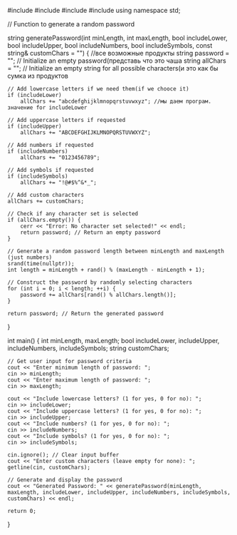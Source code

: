 #include <iostream>
#include <cstdlib> 
#include <ctime>
#include <string>
using namespace std;

// Function to generate a random password

string generatePassword(int minLength, int maxLength, bool includeLower, bool includeUpper, bool includeNumbers, bool includeSymbols, const string& customChars = "") { 
//все возможные продукты 
    string password = ""; // Initialize an empty password(представь что это чаша 
    string allChars = ""; // Initialize an empty string for all possible characters(и это как бы сумка из продуктов 

    // Add lowercase letters if we need them(if we chooce it)
    if (includeLower)
        allChars += "abcdefghijklmnopqrstuvwxyz"; //мы даем програм. значение for includeLower

    // Add uppercase letters if requested
    if (includeUpper)
        allChars += "ABCDEFGHIJKLMNOPQRSTUVWXYZ";

    // Add numbers if requested
    if (includeNumbers)
        allChars += "0123456789";

    // Add symbols if requested
    if (includeSymbols)
        allChars += "!@#$%^&*_";

    // Add custom characters
    allChars += customChars; 

    // Check if any character set is selected
    if (allChars.empty()) {
        cerr << "Error: No character set selected!" << endl;
        return password; // Return an empty password
    }

    // Generate a random password length between minLength and maxLength (just numbers)
    srand(time(nullptr));
    int length = minLength + rand() % (maxLength - minLength + 1);

    // Construct the password by randomly selecting characters
    for (int i = 0; i < length; ++i) {
        password += allChars[rand() % allChars.length()];
    }

    return password; // Return the generated password
}

int main() {
    int minLength, maxLength;
    bool includeLower, includeUpper, includeNumbers, includeSymbols;
    string customChars;

    // Get user input for password criteria
    cout << "Enter minimum length of password: ";
    cin >> minLength;
    cout << "Enter maximum length of password: ";
    cin >> maxLength;

    cout << "Include lowercase letters? (1 for yes, 0 for no): ";
    cin >> includeLower;
    cout << "Include uppercase letters? (1 for yes, 0 for no): ";
    cin >> includeUpper;
    cout << "Include numbers? (1 for yes, 0 for no): ";
    cin >> includeNumbers;
    cout << "Include symbols? (1 for yes, 0 for no): ";
    cin >> includeSymbols;

    cin.ignore(); // Clear input buffer
    cout << "Enter custom characters (leave empty for none): ";
    getline(cin, customChars);

    // Generate and display the password
    cout << "Generated Password: " << generatePassword(minLength, maxLength, includeLower, includeUpper, includeNumbers, includeSymbols, customChars) << endl;

    return 0;
}
